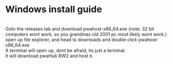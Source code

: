 # Windows install guide
<br>
Goto the releases tab and download pwahost-x86_64.exe (note: 32 bit computers wont work, so you grandmas old 2001 pc most likely wont work.)
<br>
open up file explorer, and head to downloads and double click pwahost-x86_64.exe
<br>
A terminal will open up, dont be afraid, its just a terminal.
<br>
It will download pwaHub RW2 and host it.
<br>
